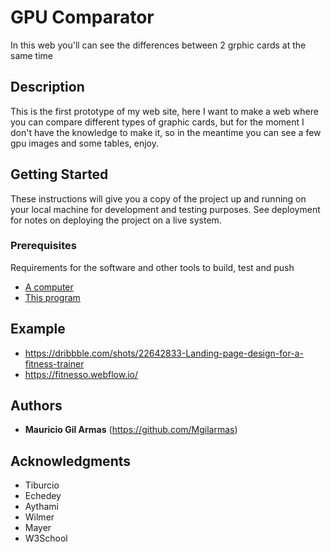 # GPU Comparator

In this web you'll can see the differences between 2 grphic cards at the same time

## Description

This is the first prototype of my web site, here I want to make a web where
you can compare different types of graphic cards, but for the moment I don't
have the knowledge to make it, so in the meantime you can see a few gpu images
and some tables, enjoy.

## Getting Started

These instructions will give you a copy of the project up and running on
your local machine for development and testing purposes. See deployment
for notes on deploying the project on a live system.

### Prerequisites

Requirements for the software and other tools to build, test and push 
- [A computer](https://www.pccomponentes.com)
- [This program](https://code.visualstudio.com)

## Example

- https://dribbble.com/shots/22642833-Landing-page-design-for-a-fitness-trainer
- https://fitnesso.webflow.io/

## Authors

  - **Mauricio Gil Armas**
    (https://github.com/Mgilarmas)

## Acknowledgments

  - Tiburcio
  - Echedey
  - Aythami
  - Wilmer
  - Mayer
  - W3School